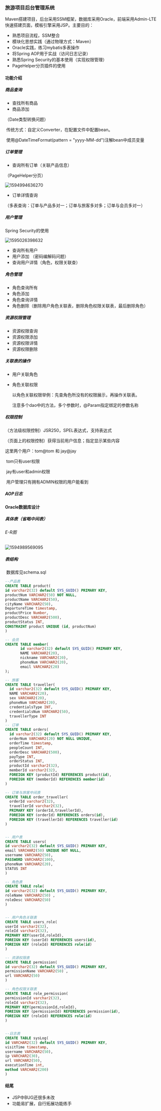 ### 旅游项目后台管理系统

​	Maven搭建项目，后台采用SSM框架，数据库采用Oracle，前端采用Admin-LTE快速搭建页面，模板引擎采用JSP。主要目的：

- 熟悉项目流程，SSM整合
- 模块化思想实践（通过物理方式：Maven）
- Oracle实践，练习mybatis多表操作
- 将Spring AOP用于实战（访问日志记录）
- 熟悉Spring Security的基本使用（实现权限管理）
- PageHelper分页插件的使用

#### 功能介绍

##### 商品查询

- 查找所有商品
- 商品添加

（Date类型转换问题）

​	传统方式：自定义Converter，在配置文件中配置bean。

​	使用@DateTimeFormat(pattern = "yyyy-MM-dd")注解bean中成员变量

##### 订单管理

- 查询所有订单（关联产品信息）

（PageHelper分页）

![1594994636270](image/1594994636270.png)

- 订单详情查询

（多表查询：订单与产品多对一；订单与旅客多对多；订单与会员多对一）

##### 用户管理

Spring Security的使用

![1595026398632](image/1595026398632.png)

- 查询所有用户
- 用户添加 （密码编解码问题）
- 查询用户详情（角色，权限关联查）

##### 角色管理

- 角色查询所有
- 角色添加
- 角色查询详情
- 角色删除（删除用户角色关联表，删除角色权限关联表，最后删除角色）

##### 资源权限管理

- 资源权限查询
- 资源权限添加
- 资源权限详情
- 资源权限删除

##### 关联表的操作

- 用户关联角色

- 角色关联权限

  以角色关联权限举例：先查角色所没有的权限展示，再操作关联表。

  注意多个dao中的方法，多个参数时，@Param指定绑定的参数名称

##### 权限控制

（方法级权限控制）JSR250，SPEL表达式，支持表达式

（页面上的权限控制）获得当前用户信息；指定显示某些内容

这里两个用户：tom@tom 和 jay@jay

​	tom只有user权限

​	jay有user和admin权限

​	用户管理只有拥有ADMIN权限的用户能看到

##### AOP日志

#### Oracle数据库设计

##### 具体表（省略中间表）

###### 	E-R图

![1594989569095](image/1594989569095.png)

##### 表结构

​	数据库见schema.sql

```sql
--产品表
CREATE TABLE product(
id varchar2(32) default SYS_GUID() PRIMARY KEY,
productNum VARCHAR2(50) NOT NULL,
productName VARCHAR2(50),
cityName VARCHAR2(50),
DepartureTime timestamp,
productPrice Number,
productDesc VARCHAR2(500),
productStatus INT,
CONSTRAINT product UNIQUE (id, productNum)
) 

-- 会员
CREATE TABLE member(
       id varchar2(32) default SYS_GUID() PRIMARY KEY,
       NAME VARCHAR2(20),
       nickname VARCHAR2(20),
       phoneNum VARCHAR2(20),
       email VARCHAR2(20) 
);

-- 旅客
CREATE TABLE traveller(
  id varchar2(32) default SYS_GUID() PRIMARY KEY,
  NAME VARCHAR2(20),
  sex VARCHAR2(20),
  phoneNum VARCHAR2(20),
  credentialsType INT,
  credentialsNum VARCHAR2(50),
  travellerType INT
)
-- 订单
CREATE TABLE orders(
  id varchar2(32) default SYS_GUID() PRIMARY KEY,
  orderNum VARCHAR2(20) NOT NULL UNIQUE,
  orderTime timestamp,
  peopleCount INT,
  orderDesc VARCHAR2(500),
  payType INT,
  orderStatus INT,
  productId varchar2(32),
  memberId varchar2(32),
  FOREIGN KEY (productId) REFERENCES product(id),
  FOREIGN KEY (memberId) REFERENCES member(id)
)

-- 订单与旅客中间表
CREATE TABLE order_traveller(
  orderId varchar2(32),
  travellerId varchar2(32),
  PRIMARY KEY (orderId,travellerId),
  FOREIGN KEY (orderId) REFERENCES orders(id),
  FOREIGN KEY (travellerId) REFERENCES traveller(id)
)


-- 用户表
CREATE TABLE users(
id varchar2(32) default SYS_GUID() PRIMARY KEY,
email VARCHAR2(50) UNIQUE NOT NULL,
username VARCHAR2(50),
PASSWORD VARCHAR2(100),
phoneNum VARCHAR2(20),
STATUS INT
)

-- 角色表
CREATE TABLE role(
id varchar2(32) default SYS_GUID() PRIMARY KEY,
roleName VARCHAR2(50) ,
roleDesc VARCHAR2(50)
)


-- 用户角色关联表
CREATE TABLE users_role(
userId varchar2(32),
roleId varchar2(32),
PRIMARY KEY(userId,roleId),
FOREIGN KEY (userId) REFERENCES users(id),
FOREIGN KEY (roleId) REFERENCES role(id)
)

-- 资源权限表
CREATE TABLE permission(
id varchar2(32) default SYS_GUID() PRIMARY KEY,
permissionName VARCHAR2(50) ,
url VARCHAR2(50)
)

-- 角色权限关联表
CREATE TABLE role_permission(
permissionId varchar2(32),
roleId varchar2(32),
PRIMARY KEY(permissionId,roleId),
FOREIGN KEY (permissionId) REFERENCES permission(id),
FOREIGN KEY (roleId) REFERENCES role(id)
)


--日志表
CREATE TABLE sysLog(
id VARCHAR2(32) default SYS_GUID() PRIMARY KEY,
visitTime timestamp,
username VARCHAR2(50),
ip VARCHAR2(30),
url VARCHAR2(50),
executionTime int,
method VARCHAR2(200)
)

```

#### 结尾

- JSP中BUG还很多未改
- 功能易扩展，自行拓展功能练手